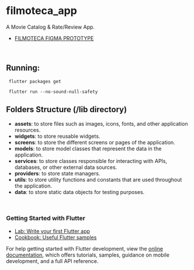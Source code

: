 # filmoteca_app

A Movie Catalog & Rate/Review App.

- [FILMOTECA FIGMA PROTOTYPE](https://www.figma.com/file/ao3RfDqFhMrIv45EfYsx2t/Filmoteca?node-id=30%3A46&t=bFIEFjeC9GvvKONY-1)
<br />

## Running:

```
 flutter packages get

 flutter run --no-sound-null-safety
```


## Folders Structure (/lib directory)

- **assets**: to store files such as images, icons, fonts, and other application resources.
- **widgets**: to store reusable widgets.
- **screens**: to store the different screens or pages of the application.
- **models**: to store model classes that represent the data in the application.
- **services**: to store classes responsible for interacting with APIs, databases, or other external data sources.
- **providers**: to store state managers.
- **utils**: to store utility functions and constants that are used throughout the application.
- **data**: to store static data objects for testing purposes.

<br />

### Getting Started with Flutter

- [Lab: Write your first Flutter app](https://docs.flutter.dev/get-started/codelab)
- [Cookbook: Useful Flutter samples](https://docs.flutter.dev/cookbook)

For help getting started with Flutter development, view the
[online documentation](https://docs.flutter.dev/), which offers tutorials,
samples, guidance on mobile development, and a full API reference.
